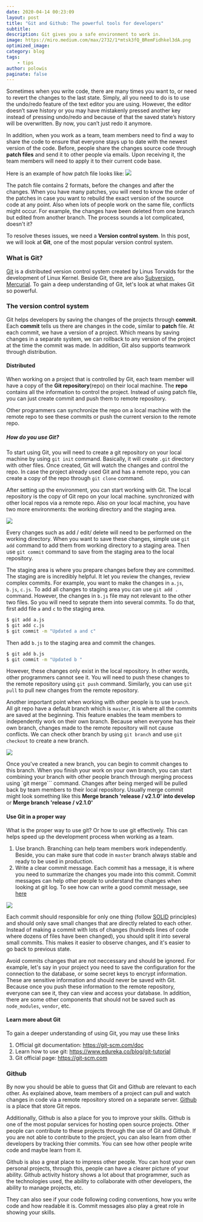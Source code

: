 ```yaml
---
date: 2020-04-14 00:23:09
layout: post
title: "Git and Github: The powerful tools for developers"
subtitle:
description: Git gives you a safe environment to work in.
image: https://miro.medium.com/max/2732/1*mtsk3fQ_BRemFidhkel3dA.png
optimized_image:
category: blog
tags:
    - tips
author: polowis
paginate: false
---
```

Sometimes when you write code, there are many times you want to, or need to revert the changes to the last state. Simply, all you need to do is to use the undo/redo feature of the text editor you are using. However, the editor doesn’t save history or you may have mistakenly pressed another key instead of pressing undo/redo and because of that the saved state’s history will be overwritten. By now, you can’t just redo it anymore. 

In addition, when you work as a team, team members need to find a way to share the code to ensure that everyone stays up to date with the newest version of the code. Before, people share the changes source code through **patch files** and send it to other people via emails. Upon receiving it, the team members will need to apply it to their current code base. 

Here is an example of how patch file looks like:
<img src="https://www.howtogeek.com/wp-content/uploads/2019/05/patch_12.png"/>

The patch file contains 2 formats, before the changes and after the changes. When you have many patches, you will need to know the order of the patches in case you want to rebuild the exact version of the source code at any point. Also when lots of people work on the same file, conflicts might occur. For example, the changes have been deleted from one branch but edited from another branch. The process sounds a lot complicated, doesn't it?

To resolve theses issues, we need a **Version control system**. In this post, we will look at **Git**, one of the most popular version control system. 


### What is Git?

[Git](https://git-scm.com) is a distributed version control system created by  Linus Torvalds for the development of Linux Kernel. Beside Git, there are also [Subversion](https://subversion.apache.org), [Mercurial](https://www.mercurial-scm.org). To gain a deep understanding of Git, let's look at what makes Git so powerful. 

### The version control system

Git helps developers by saving the changes of the projects through **commit**. Each **commit** tells us there are changes in the code, similar to **patch** file. At each commit, we have a version of a project. Which means by saving changes in a separate system, we can rollback to any version of the project at the time the commit was made. In addition, Git also supports teamwork through distribution.

#### Distributed

When working on a project that is controlled by Git, each team member will have a copy of the **Git repository**(repo) on their local machine. The **repo** contains all the information to control the project. Instead of using patch file, you can just create commit and push them to remote repository. 

Other programmers can synchronize the repo on a local machine with the remote repo to see these commits or push the current version to the remote repo.

##### How do you use Git?

To start using Git, you will need to create a git repository on your local machine by using ```git init``` command. Basically, it will create ```.git``` directory with other files. Once created, Git will watch the changes and control the repo. In case the project already used Git and has a remote repo, you can create a copy of the repo through ```git clone``` command.

After setting up the environment, you can start working with Git. The local repository is the copy of Git repo on your local machine. synchronized with other local repos via a remote repo. Also on your local machine, you have two more environments: the working directory and the staging area.

<img src="https://d1jnx9ba8s6j9r.cloudfront.net/blog/wp-content/uploads/2016/11/Git-Architechture-Git-Tutorial-Edureka-2-768x720.png">



Every changes such as add / edit/ delete will need to be performed on the working directory. When you want to save these changes, simple use ```git add``` command to add them from working directory to a staging area. Then use ```git commit``` command to save from the staging area to the local repository. 

The staging area is where you prepare changes before they are committed. The staging are is incredibly helpful. It let you review the changes, review complex commits. For example, you want to make the changes in ```a.js```, ```b.js```, ```c.js```. To add all changes to staging area you can use ```git add .``` command. However, the changes in ```b.js``` file may not relevant to the other two files. So you will need to seprate them into several commits. To do that, first add file ```a``` and ```c``` to the staging area. 

```bash
$ git add a.js
$ git add c.js
$ git commit -m "Updated a and c"
```

Then add ```b.js``` to the staging area and commit the changes. 

```bash
$ git add b.js
$ git commit -m "Updated b "
```

However, these changes only exist in the local repository. In other words, other programmers cannot see it. You will need to push these changes to the remote repository using ```git push``` command. Similarly, you can use ```git pull``` to pull new changes from the remote repository. 

Another important point when working with other people is to use ```branch```. All git repo have a default branch which is ```master```, it is where all the commits are saved at the beginning. This feature enables the team members to independently work on their own branch. Because when everyone has their own branch, changes made to the remote repository will not cause conflicts. We can check other branch by using ```git branch``` and use ```git checkout``` to create a new branch. 

<img src="https://res.cloudinary.com/practicaldev/image/fetch/s--HONWfz3J--/c_limit%2Cf_auto%2Cfl_progressive%2Cq_auto%2Cw_880/https://storage.kraken.io/kk8yWPxzXVfBD3654oMN/f16f8fab3708f8cc7a3c05ffe237d87d/git-merge-fast-forward.png">

Once you've created a new branch, you can begin to commit changes to this branch. When you finish your work on your own branch, you can start combining your branch with other people branch through merging process using `git merge``` command. Changes after being merged will be pulled back by team members to their local repository. Usually merge commit might look something like this **Merge branch 'release / v2.1.0' into develop** or **Merge branch 'release / v2.1.0'**


#### Use Git in a proper way

What is the proper way to use git? Or how to use git effectively. This can helps speed up the development process when working as a team.

1. Use branch. Branching can help team members work independently. Beside, you can make sure that code in ```master``` branch always stable and ready to be used in production. 
2. Write a clear commit message. Each commit has a message, it is where you need to summarize the changes you made into this commit. Commit messages can help other people to understand the changes when looking at git log. To see how can write a good commit message, see [here](https://www.conventionalcommits.org/en/v1.0.0-beta.4/)

<img src="https://d1jnx9ba8s6j9r.cloudfront.net/blog/wp-content/uploads/2019/07/it-log-show-linear-break-oneline.png">

Each commit should responsible for only one thing (follow [SOLID](https://itnext.io/solid-principles-explanation-and-examples-715b975dcad4?gi=699e67c995b7) principles) and should only save small changes that are directly related to each other. Instead of making a commit with lots of changes (hundreds lines of code where dozens of files have been changed), you should split it into several small commits. This makes it easier to observe changes, and it's easier to go back to previous state.

Avoid commits changes that are not neccessary and should be ignored. For example, let's say in your project you need to save the configuration for the connection to the database, or some secret keys to encrypt information. These are sensitive information and should never be saved with Git. Because once you push these information to the remote repository, everyone can see it, they can view and access your database. In addition, there are some other components that should not be saved such as ```node_modules```, ```vendor```, etc.

#### Learn more about Git
To gain a deeper understanding of using Git, you may use these links

1. Official git documentation: https://git-scm.com/doc
2. Learn how to use git: https://www.edureka.co/blog/git-tutorial
3. Git official page: https://git-scm.com


### Github

By now you should be able to guess that Git and Github are relevant to each other. As explained above, team members of a project can pull and watch changes in code via a remote repository stored on a separate server. [Github](https://github.com) is a place that store Git repos. 

Additionally, Github is also a place for you to improve your skills. Github is one of the most popular services for hosting open source projects. Other people can contribute to these projects through the use of Git and Github. If you are not able to contribute to the project, you can also learn from other developers by tracking thier commits. You can see how other people write code and maybe learn from it. 

Github is also a great place to impress other people. You can host your own personal projects, through this, people can have a clearer picture of your ability. Github activity history shows a lot about that programmer, such as the technologies used, the ability to collaborate with other developers, the ability to manage projects, etc.

They can also see if your code following coding conventions, how you write code and how readable it is. Commit messages also play a great role in showing your skills. 



